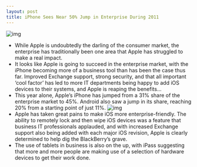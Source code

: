 ```yaml
---
layout: post
title: iPhone Sees Near 50% Jump in Enterprise During 2011
---
```

![img](http://media.idownloadblog.com/wp-content/uploads/2011/11/hero.jpg)
* While Apple is undoubtedly the darling of the consumer market, the enterprise has traditionally been one area that Apple has struggled to make a real impact.
* It looks like Apple is going to succeed in the enterprise market, with the iPhone becoming more of a business tool than has been the case thus far. Improved Exchange support, strong security, and that all important ‘cool factor’ has led to more IT departments being happy to add iOS devices to their systems, and Apple is reaping the benefits…
* This year alone, Apple’s iPhone has jumped from a 31% share of the enterprise market to 45%. Android also saw a jump in its share, reaching 20% from a starting point of just 11%.
![img](http://media.idownloadblog.com/wp-content/uploads/2011/11/iphone-in-enterprise.png)
* Apple has taken great pains to make iOS more enterprise-friendly. The ability to remotely lock and then wipe iOS devices was a feature that business IT professionals applauded, and with increased Exchange support also being added with each major iOS revision, Apple is clearly determined to help dig the BlackBerry’s grave.
* The use of tablets in business is also on the up, with iPass suggesting that more and more people are making use of a selection of hardware devices to get their work done.

